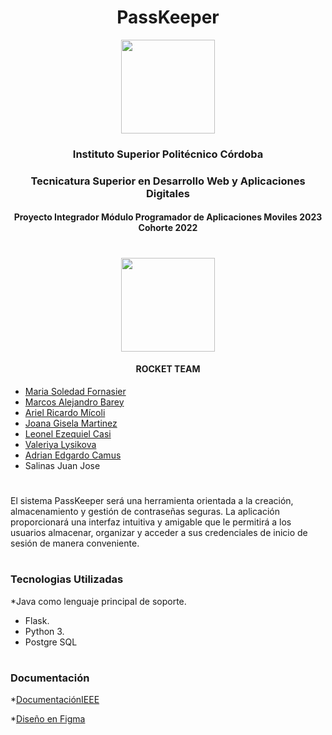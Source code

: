 <h1 align="center">PassKeeper</h1>

<p align="center">
 <a href="https://www.ispc.edu.ar/"><img src="https://user-images.githubusercontent.com/85143329/233746625-17802d1b-3bec-4d9a-9f11-644e342da582.png" style="width: 150px"></a>
</p>
<h3 align="center">Instituto Superior Politécnico Córdoba</h3>
<h3 align="center">Tecnicatura Superior en Desarrollo Web y Aplicaciones Digitales</h3>
<h4 align="center">Proyecto Integrador Módulo Programador de Aplicaciones Moviles 2023 Cohorte 2022</h4>

#
<p align="center">
 <a href="https://github.com/soleforna/integrador_ISP3"><img src="https://user-images.githubusercontent.com/85143329/233748267-eec28e52-f959-4fa0-b9b6-f0a497aeb0d2.png" style="width: 150px"></a>
</p>
<h4 align="center">ROCKET TEAM</h4>

* [Maria Soledad Fornasier](https://github.com/soleforna)
* [Marcos Alejandro Barey](https://github.com/Marquitos280419)
* [Ariel Ricardo Mícoli](https://github.com/Ari-07x)
* [Joana Gisela Martinez](https://github.com/JoanaGM44)
* [Leonel Ezequiel Casi](https://github.com/leocas1)
* [Valeriya Lysikova](https://github.com/vlysi)
* [Adrian Edgardo Camus](https://github.com/acamus79)
* Salinas Juan Jose


#

El sistema PassKeeper será una herramienta orientada a la creación, almacenamiento y gestión de contraseñas seguras. 
La aplicación proporcionará una interfaz intuitiva y amigable que le permitirá a los usuarios almacenar, organizar y acceder a sus credenciales de inicio de sesión de manera conveniente. 


#
### Tecnologias Utilizadas 
*Java como lenguaje principal de soporte. 
* Flask.
* Python 3.
* Postgre SQL
#
 

### Documentación
*[DocumentaciónIEEE](https://docs.google.com/document/d/1Hdg9tdO2m82CPUb4yeacKEysj6ENit2bgg0CCKOWZOE/edit?usp=sharing)

*[Diseño en Figma](https://www.figma.com/file/KFlMMbKKyLtDKM6YJ2lYhA/PassKeeper?type=design&node-id=0%3A1&mode=design&t=g2lD7D1YgjGEaVMF-1)



